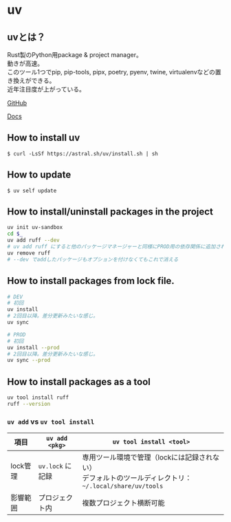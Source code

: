 # uv

## uvとは？
Rust製のPython用package & project manager。<br>
動きが高速。<br>
このツール1つでpip, pip-tools, pipx, poetry, pyenv, twine, virtualenvなどの置き換えができる。<br>
近年注目度が上がっている。

[GitHub](https://github.com/astral-sh/uv)

[Docs](https://docs.astral.sh/uv/)

## How to install uv

```
$ curl -LsSf https://astral.sh/uv/install.sh | sh
```

## How to update

```
$ uv self update
```

## How to install/uninstall packages in the project

```bash
uv init uv-sandbox
cd $_
uv add ruff --dev
# uv add ruff にすると他のパッケージマネージャーと同様にPROD用の依存関係に追加される
uv remove ruff
# --dev でaddしたパッケージもオプションを付けなくてもこれで消える
```

## How to install packages from lock file.

```bash
# DEV
# 初回
uv install
# 2回目以降。差分更新みたいな感じ。
uv sync
```

```bash
# PROD
# 初回
uv install --prod
# 2回目以降。差分更新みたいな感じ。
uv sync --prod
```


## How to install packages as a tool

```bash
uv tool install ruff
ruff --version
```

### `uv add` vs `uv tool install`

| 項目       | `uv add <pkg>`      | `uv tool install <tool>` |
| -------- | ------------------- | ------------------------ |
| lock管理 | `uv.lock` に記録       | 専用ツール環境で管理（lockには記録されない）<br>デフォルトのツールディレクトリ：`~/.local/share/uv/tools` |
| 影響範囲   | プロジェクト内             | 複数プロジェクト横断可能             |
